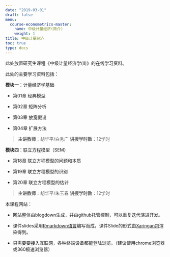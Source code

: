 ```yaml
---
date: "2019-03-01"
draft: false
menu:
  course-econometrics-master:
    name: 中级计量经济(简介)
    weight: 1
title: 中级计量经济
toc: true
type: docs
---
```


此处放置研究生课程《中级计量经济学(II)》的在线学习资料。

此处的主要学习资料包括：

**模块一**：计量经济学基础

- 第01章 经典模型

- 第02章 矩阵分析

- 第03章 放宽假设

- 第04章 扩展方法

> **主讲教师**：胡华平/白秀广
> **讲授学时数**：12学时

**模块四**：联立方程模型（SEM）

- 第18章 联立方程模型的问题和本质

- 第19章 联立方程模型的识别

- 第20章 联立方程模型的估计

> **主讲教师**：胡华平/朱玉春
> **讲授学时数**：12学时

本课程网站：

- 网站整体由blogdown生成，并由github托管控制，可以重复迭代演进开发。

- 课件slides采用[Rmarkdown语言](https://rmarkdown.rstudio.com/
)编写而成，课件Slide的形式由[Xaringan包](https://github.com/yihui/xaringan)渲染得到。

- 只需要要接入互联网，各种终端设备都能登陆浏览。（建议使用chrome浏览器或360极速浏览器）
